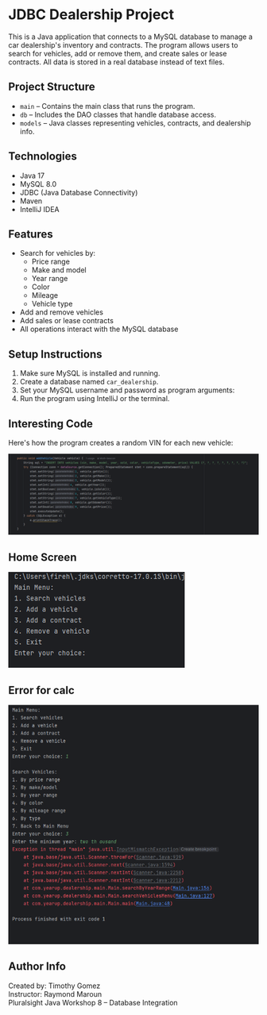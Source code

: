 # JDBC Dealership Project

This is a Java application that connects to a MySQL database to manage a car dealership's inventory and contracts. The program allows users to search for vehicles, add or remove them, and create sales or lease contracts. All data is stored in a real database instead of text files.

## Project Structure

- `main` – Contains the main class that runs the program.
- `db` – Includes the DAO classes that handle database access.
- `models` – Java classes representing vehicles, contracts, and dealership info.

## Technologies

- Java 17
- MySQL 8.0
- JDBC (Java Database Connectivity)
- Maven
- IntelliJ IDEA

## Features

- Search for vehicles by:
    - Price range
    - Make and model
    - Year range
    - Color
    - Mileage
    - Vehicle type
- Add and remove vehicles
- Add sales or lease contracts
- All operations interact with the MySQL database

## Setup Instructions

1. Make sure MySQL is installed and running.
2. Create a database named `car_dealership`.
3. Set your MySQL username and password as program arguments:
4. Run the program using IntelliJ or the terminal.

## Interesting Code

Here's how the program creates a random VIN for each new vehicle:

![Screenshot 2025-06-19 223308.png](Screenshot%202025-06-19%20223308.png)

## Home Screen

![Home_Screen.png](Home_Screen.png)

## Error for calc

![Error.png](Error.png)

## Author Info

Created by: Timothy Gomez  
Instructor: Raymond Maroun  
Pluralsight Java Workshop 8 – Database Integration
